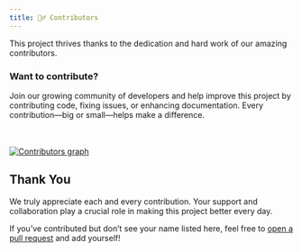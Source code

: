 ```yaml
---
title: 💁‍♂️ Contributors
---
```


This project thrives thanks to the dedication and hard work of our amazing contributors.

### Want to contribute?

Join our growing community of developers and help improve this project by contributing code, fixing issues, or enhancing documentation. Every contribution—big or small—helps make a difference.

<br><br> <a href="https://github.com/nayandas69/Social-Media-Downloader/graphs/contributors"> <img class="dark-light" src="https://contrib.rocks/image?repo=nayandas69/Social-Media-Downloader&anon=0&columns=25&max=100&r=true" alt="Contributors graph" /> </a>


## Thank You

We truly appreciate each and every contribution. Your support and collaboration play a crucial role in making this project better every day.

If you’ve contributed but don’t see your name listed here, feel free to [open a pull request](https://github.com/nayandas69/Social-Media-Downloader/pulls) and add yourself!
